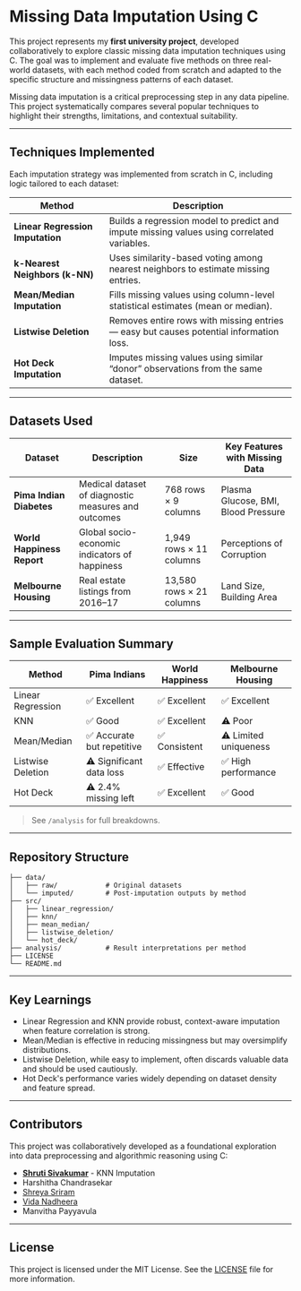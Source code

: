 # Missing Data Imputation Using C

This project represents my **first university project**, developed collaboratively to explore classic missing data imputation techniques using C. The goal was to implement and evaluate five methods on three real-world datasets, with each method coded from scratch and adapted to the specific structure and missingness patterns of each dataset.

Missing data imputation is a critical preprocessing step in any data pipeline. This project systematically compares several popular techniques to highlight their strengths, limitations, and contextual suitability.

---

## Techniques Implemented

Each imputation strategy was implemented from scratch in C, including logic tailored to each dataset:

| Method | Description |
|--------|-------------|
| **Linear Regression Imputation** | Builds a regression model to predict and impute missing values using correlated variables. |
| **k-Nearest Neighbors (k-NN)** | Uses similarity-based voting among nearest neighbors to estimate missing entries. |
| **Mean/Median Imputation** | Fills missing values using column-level statistical estimates (mean or median). |
| **Listwise Deletion** | Removes entire rows with missing entries — easy but causes potential information loss. |
| **Hot Deck Imputation** | Imputes missing values using similar “donor” observations from the same dataset. |

---

## Datasets Used

| Dataset | Description | Size | Key Features with Missing Data |
|--------|-------------|------|--------------------------------|
| **Pima Indian Diabetes** | Medical dataset of diagnostic measures and outcomes | 768 rows × 9 columns | Plasma Glucose, BMI, Blood Pressure |
| **World Happiness Report** | Global socio-economic indicators of happiness | 1,949 rows × 11 columns | Perceptions of Corruption |
| **Melbourne Housing** | Real estate listings from 2016–17 | 13,580 rows × 21 columns | Land Size, Building Area |

---

## Sample Evaluation Summary

| Method | Pima Indians | World Happiness | Melbourne Housing |
|--------|--------------|------------------|-------------------|
| Linear Regression | ✅ Excellent | ✅ Excellent | ✅ Excellent |
| KNN | ✅ Good | ✅ Excellent | ⚠️ Poor |
| Mean/Median | ✅ Accurate but repetitive | ✅ Consistent | ⚠️ Limited uniqueness |
| Listwise Deletion | ⚠️ Significant data loss | ✅ Effective | ✅ High performance |
| Hot Deck | ⚠️ 2.4% missing left | ✅ Excellent | ✅ Good |

> See `/analysis` for full breakdowns.

---

## Repository Structure

```
├── data/
│   ├── raw/            # Original datasets
│   └── imputed/        # Post-imputation outputs by method
├── src/
│   ├── linear_regression/
│   ├── knn/
│   ├── mean_median/
│   ├── listwise_deletion/
│   └── hot_deck/
├── analysis/           # Result interpretations per method
├── LICENSE
└── README.md
```

---

## Key Learnings

- Linear Regression and KNN provide robust, context-aware imputation when feature correlation is strong.
- Mean/Median is effective in reducing missingness but may oversimplify distributions.
- Listwise Deletion, while easy to implement, often discards valuable data and should be used cautiously.
- Hot Deck's performance varies widely depending on dataset density and feature spread.

---

## Contributors

This project was collaboratively developed as a foundational exploration into data preprocessing and algorithmic reasoning using C:

- [**Shruti Sivakumar**](https://github.com/shruti-sivakumar) - KNN Imputation
- Harshitha Chandrasekar
- [Shreya Sriram](https://github.com/Shreya12125)
- [Vida Nadheera](https://github.com/Vida181105)
- Manvitha Payyavula

---

## License

This project is licensed under the MIT License. See the [LICENSE](./LICENSE) file for more information.

